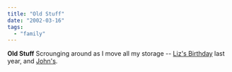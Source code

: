 ```yaml
---
title: "Old Stuff"
date: "2002-03-16"
tags: 
  - "family"
---
```


**Old Stuff** Scrounging around as I move all my storage -- [Liz's Birthday](http://www.theludwigs.com/Images/Kids%202001/Liz%20Bday.JPG) last year, and [John's](http://www.theludwigs.com/Images/Kids%202001/John%20Bday.JPG).
